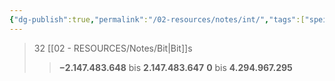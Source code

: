 ```yaml
---
{"dg-publish":true,"permalink":"/02-resources/notes/int/","tags":["speicher","code"],"noteIcon":"","updated":"2024-08-25T22:38:57.468+02:00"}
---
```


>32 [[02 - RESOURCES/Notes/Bit\|Bit]]s
>>**−2.147.483.648** bis **2.147.483.647**
>>**0** bis **4.294.967.295**